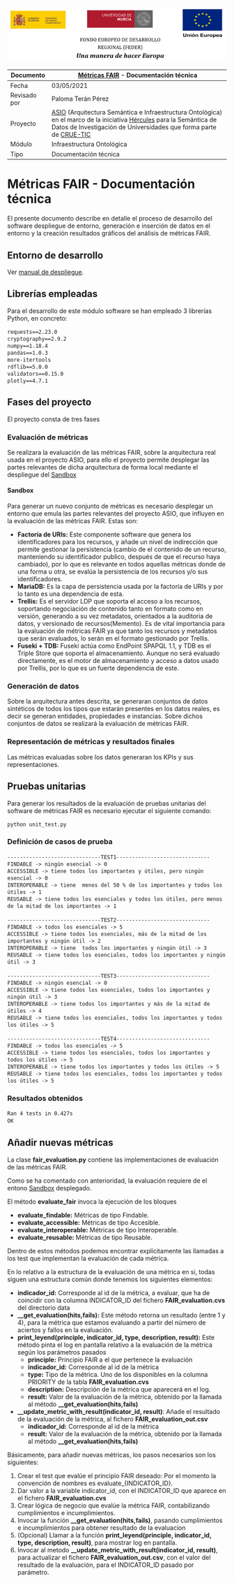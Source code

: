 ![](./images/logos_feder.png)

| Documento    | [Métricas FAIR](README.md) - Documentación técnica           |
| ------------ | ------------------------------------------------------------ |
| Fecha        | 03/05/2021                                                   |
| Revisado por | Paloma Terán Pérez                                           |
| Proyecto     | [ASIO](https://www.um.es/web/hercules/proyectos/asio) (Arquitectura Semántica e Infraestructura Ontológica) en el marco de la iniciativa [Hércules](https://www.um.es/web/hercules/) para la Semántica de Datos de Investigación de Universidades que forma parte de [CRUE-TIC](https://tic.crue.org/hercules/) |
| Módulo       | Infraestructura Ontológica                                   |
| Tipo         | Documentación técnica                                        |

# Métricas FAIR - Documentación técnica

El presente documento describe en detalle el proceso de desarrollo del software despliegue de entorno, generación e inserción de datos en el entorno y la creación resultados gráficos del análisis de métricas FAIR.
## Entorno de desarrollo
Ver [manual de despliegue](manual_despliegue.md).
## Librerías empleadas

Para el desarrollo de este módulo software se han empleado 3 librerías Python, en concreto:

```
requests==2.23.0
cryptography==2.9.2
numpy==1.18.4
pandas==1.0.3
more-itertools
rdflib==5.0.0
validators==0.15.0
plotly==4.7.1
```

## Fases del proyecto

El proyecto consta de tres fases

### Evaluación de métricas

Se realizara la evaluación de las métricas FAIR, sobre la arquitectura real usada en el proyecto ASIO, para ello el proyecto permite desplegar las partes relevantes de dicha arquitectura de forma local mediante el despliegue del [Sandbox](#Sandbox)

#### Sandbox

Para generar un nuevo conjunto de métricas es necesario desplegar un entorno que emula las partes relevantes del proyecto ASIO, que influyen en la evaluación de las métricas FAIR. Estas son:

- **Factoría de URIs:** Este componente software que genera los identificadores para los recursos, y añade un nivel de indirección que permite gestionar la persistencia (cambio de el contenido de un recurso, manteniendo su identificador publico, después de que el recurso haya cambiado), por lo que es relevante en todos aquellas métricas donde de una forma u otra, se evalúa la persistencia de los recursos y/o sus identificadores.
- **MariaDB:** Es la capa de persistencia usada por la factoría de URIs y por lo tanto es una dependencia de esta.
- **Trellis:** Es el servidor LDP que soporta el acceso a los recursos, soportando negociación de contenido tanto en formato como en versión, generando a su vez metadatos, orientados a la auditoria de datos, y versionado de recursos(Memento). Es de vital importancia para la evaluación de métricas FAIR ya que tanto los recursos y metadatos que serán evaluados, lo serán en el formato gestionado por Trellis.
- **Fuseki + TDB:** Fuseki actúa como EndPoint SPAPQL 1.1, y TDB es el Triple Store que soporta el almacenamiento. Aunque no será evaluado directamente, es el motor de almacenamiento y acceso a datos usado por Trellis, por lo que es un fuerte dependencia de este.

### Generación de datos

Sobre la arquitectura antes descrita, se generaran conjuntos de datos sintéticos de todos los tipos que estarán presentes en los datos reales, es decir se generan entidades, propiedades e instancias. Sobre dichos conjuntos de datos se realizará la evaluación de métricas FAIR.

### Representación de métricas y resultados finales

Las métricas evaluadas sobre los datos  generaran los KPIs y sus representaciones.

## Pruebas unitarias

Para generar los resultados de la evaluación de pruebas unitarias del software de métricas FAIR es necesario ejecutar el siguiente comando:

```
python unit_test.py
```

### Definición de casos de prueba

```
------------------------------TEST1------------------------------
FINDABLE -> ningún esencial -> 0
ACCESSIBLE -> tiene todos los importantes y útiles, pero ningún esencial -> 0
INTEROPERABLE -> tiene  menos del 50 % de los importantes y todos los útiles -> 1
REUSABLE -> tiene todos los esenciales y todos los útiles, pero menos de la mitad de los importantes -> 1

------------------------------TEST2------------------------------
FINDABLE -> todos los esenciales -> 5
ACCESSIBLE -> tiene todos los esenciales, más de la mitad de los importantes y ningún útil -> 2
INTEROPERABLE -> tiene  todos los importantes y ningún útil -> 3
REUSABLE -> tiene todos los esenciales, todos los importantes y ningún útil -> 3

------------------------------TEST3------------------------------
FINDABLE -> ningún esencial -> 0
ACCESSIBLE -> tiene todos los esenciales, todos los importantes y ningún útil -> 3
INTEROPERABLE -> tiene todos los importantes y más de la mitad de útiles -> 4
REUSABLE -> tiene todos los esenciales, todos los importantes y todos los útiles -> 5

------------------------------TEST4------------------------------
FINDABLE -> todos los esenciales -> 5
ACCESSIBLE -> tiene todos los esenciales, todos los importantes y todos los útiles -> 5
INTEROPERABLE -> tiene todos los importantes y todos los útiles -> 5
REUSABLE -> tiene todos los esenciales, todos los importantes y todos los útiles -> 5
```

### Resultados obtenidos

```bash
Ran 4 tests in 0.427s
OK
```

## Añadir nuevas métricas

La clase **fair_evaluation.py** contiene las implementaciones de evaluación de las métricas FAIR.

Como se ha comentado con anterioridad, la evaluación requiere de el entono [Sandbox](Sandbox) desplegado.

El método **evaluate_fair** invoca la ejecución de los bloques 

* **evaluate_findable:** Métricas de tipo Findable.
* **evaluate_accessible:** Métricas de tipo Accesible.
* **evaluate_interoperable:** Métricas de tipo Interoperable.
* **evaluate_reusable:** Métricas de tipo Reusable.

Dentro de estos métodos podemos encontrar explícitamente las llamadas a los test que implementan la evaluación de cada métrica.

En lo relativo a la estructura de la evaluación de una métrica en si, todas siguen una estructura común donde tenemos los siguientes elementos:

* **indicador_id:** Corresponde al id de la métrica, a evaluar, que ha de coincidir con la columna INDICATOR_ID del fichero **FAIR_evaluation.cvs** del directorio data
* **__get_evaluation(hits,fails):** Este método retorna un resultado (entre 1 y 4), para la métrica que estamos evaluando a partir del número de aciertos y fallos en la evaluación. 
* **print_leyend(principle, indicator_id, type, description, result):** Este método pinta el log en pantalla relativo a la evaluación de la métrica según los parámetros pasados 
  * **principle:** Principio FAIR a el que pertenece la evaluación
  * **indicador_id:** Corresponde al id de la métrica
  * **type:** Tipo de la métrica. Uno de los disponibles en la columna PRIORITY de la tabla **FAIR_evaluation.cvs**
  * **description:** Descripción de la métrica que aparecerá en el log.
  * **result:** Valor de la evaluación de la métrica, obtenido por la llamada al método **__get_evaluation(hits,fails)**
* **__update_metric_with_result(indicator_id, result)**: Añade el resultado de la evaluación de la métrica, al fichero  **FAIR_evaluation_out.csv**
  * **indicador_id:** Corresponde al id de la métrica
  * **result:** Valor de la evaluación de la métrica, obtenido por la llamada al método **__get_evaluation(hits,fails)**

Básicamente, para añadir nuevas métricas, los pasos necesarios son los siguientes:

1. Crear el test que evalúe el principio FAIR deseado: Por el momento la convención de nombres es evaluate_{INDICATOR_ID}.
2. Dar valor a la variable indicator_id, con el INDICATOR_ID que aparece en el fichero **FAIR_evaluation.cvs**
3. Crear lógica de negocio que evalúe la métrica FAIR, contabilizando cumplimientos e incumplimientos.
4. Invocar la función **__get_evaluation(hits,fails)**, pasando cumplimientos e incumplimientos para obtener resultado de la evaluacion
5. (Opcional) Llamar a la función **print_leyend(principle, indicator_id, type, description, result)**, para mostrar log en pantalla.
6. Invocar al metodo **__update_metric_with_result(indicator_id, result)**, para actualizar el fichero **FAIR_evaluation_out.csv**, con el valor del resultado de la evaluación, para el INDICATOR_ID pasado por parámetro. 